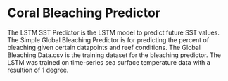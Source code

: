 # Coral Bleaching Predictor

The LSTM SST Predictor is the LSTM model to predict future SST values. The Simple Global Bleaching Predictor is for predicting the percent of bleaching given certain datapoints and reef conditions. The Global Bleaching Data.csv is the training dataset for the bleaching predictor. The LSTM was trained on time-series sea surface temperature data with a resultion of 1 degree.
